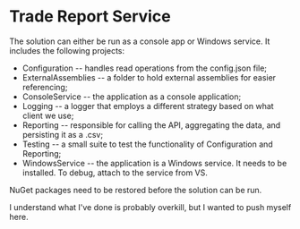 # Trade Report Service
The solution can either be run as a console app or Windows service. It includes the following projects:
- Configuration -- handles read operations from the config.json file;
- ExternalAssemblies -- a folder to hold external assemblies for easier referencing;
- ConsoleService -- the application as a console application;
- Logging -- a logger that employs a different strategy based on what client we use;
- Reporting -- responsible for calling the API, aggregating the data, and persisting it as a .csv;
- Testing -- a small suite to test the functionality of Configuration and Reporting;
- WindowsService -- the application is a Windows service. It needs to be installed. To debug, attach to the service from VS.

NuGet packages need to be restored before the solution can be run.

I understand what I've done is probably overkill, but I wanted to push myself here.
